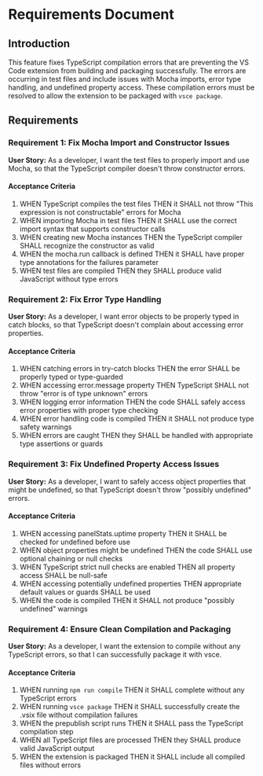 # Requirements Document

## Introduction

This feature fixes TypeScript compilation errors that are preventing the VS Code extension from building and packaging successfully. The errors are occurring in test files and include issues with Mocha imports, error type handling, and undefined property access. These compilation errors must be resolved to allow the extension to be packaged with `vsce package`.

## Requirements

### Requirement 1: Fix Mocha Import and Constructor Issues

**User Story:** As a developer, I want the test files to properly import and use Mocha, so that the TypeScript compiler doesn't throw constructor errors.

#### Acceptance Criteria

1. WHEN TypeScript compiles the test files THEN it SHALL not throw "This expression is not constructable" errors for Mocha
2. WHEN importing Mocha in test files THEN it SHALL use the correct import syntax that supports constructor calls
3. WHEN creating new Mocha instances THEN the TypeScript compiler SHALL recognize the constructor as valid
4. WHEN the mocha.run callback is defined THEN it SHALL have proper type annotations for the failures parameter
5. WHEN test files are compiled THEN they SHALL produce valid JavaScript without type errors

### Requirement 2: Fix Error Type Handling

**User Story:** As a developer, I want error objects to be properly typed in catch blocks, so that TypeScript doesn't complain about accessing error properties.

#### Acceptance Criteria

1. WHEN catching errors in try-catch blocks THEN the error SHALL be properly typed or type-guarded
2. WHEN accessing error.message property THEN TypeScript SHALL not throw "error is of type unknown" errors
3. WHEN logging error information THEN the code SHALL safely access error properties with proper type checking
4. WHEN error handling code is compiled THEN it SHALL not produce type safety warnings
5. WHEN errors are caught THEN they SHALL be handled with appropriate type assertions or guards

### Requirement 3: Fix Undefined Property Access Issues

**User Story:** As a developer, I want to safely access object properties that might be undefined, so that TypeScript doesn't throw "possibly undefined" errors.

#### Acceptance Criteria

1. WHEN accessing panelStats.uptime property THEN it SHALL be checked for undefined before use
2. WHEN object properties might be undefined THEN the code SHALL use optional chaining or null checks
3. WHEN TypeScript strict null checks are enabled THEN all property access SHALL be null-safe
4. WHEN accessing potentially undefined properties THEN appropriate default values or guards SHALL be used
5. WHEN the code is compiled THEN it SHALL not produce "possibly undefined" warnings

### Requirement 4: Ensure Clean Compilation and Packaging

**User Story:** As a developer, I want the extension to compile without any TypeScript errors, so that I can successfully package it with vsce.

#### Acceptance Criteria

1. WHEN running `npm run compile` THEN it SHALL complete without any TypeScript errors
2. WHEN running `vsce package` THEN it SHALL successfully create the .vsix file without compilation failures
3. WHEN the prepublish script runs THEN it SHALL pass the TypeScript compilation step
4. WHEN all TypeScript files are processed THEN they SHALL produce valid JavaScript output
5. WHEN the extension is packaged THEN it SHALL include all compiled files without errors